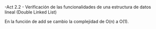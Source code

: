 -Act 2.2 - Verificación de las funcionalidades de una estructura de datos lineal (Double Linked List)

En la función de add se cambio la complejidad de O(n) a O(1).



